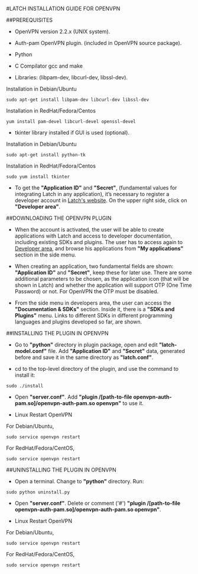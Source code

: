 #LATCH INSTALLATION GUIDE FOR OPENVPN


##PREREQUISITES
* OpenVPN version 2.2.x (UNIX system).

* Auth-pam OpenVPN plugin. (included in OpenVPN source package).

* Python

* C Compilator gcc and make

* Libraries: (libpam-dev, libcurl-dev, libssl-dev).

Installation in Debian/Ubuntu
```
sudo apt-get install libpam-dev libcurl-dev libssl-dev
```
Installation in RedHat/Fedora/Centos
```
yum install pam-devel libcurl-devel openssl-devel
```

* tkinter library installed if GUI is used (optional).

Installation in Debian/Ubuntu
```
sudo apt-get install python-tk
```
Installation in RedHat/Fedora/Centos
```
sudo yum install tkinter
```

* To get the **"Application ID"** and **"Secret"**, (fundamental values for integrating Latch in any application), it’s necessary to register a developer account in [Latch's website](https://latch.elevenpaths.com). On the upper right side, click on **"Developer area"**.


##DOWNLOADING THE OPENVPN PLUGIN
* When the account is activated, the user will be able to create applications with Latch and access to developer documentation, including existing SDKs and plugins. The user has to access again to [Developer area](https://latch.elevenpaths.com/www/developerArea), and browse his applications from **"My applications"** section in the side menu.

* When creating an application, two fundamental fields are shown: **"Application ID"** and **"Secret"**, keep these for later use. There are some additional parameters to be chosen, as the application icon (that will be shown in Latch) and whether the application will support OTP  (One Time Password) or not. For OpenVPN the OTP must be disabled.


* From the side menu in developers area, the user can access the **"Documentation & SDKs"** section. Inside it, there is a **"SDKs and Plugins"** menu. Links to different SDKs in different programming languages and plugins developed so far, are shown.


##INSTALLING THE PLUGIN IN OPENVPN
* Go to **"python"** directory in plugin package, open and edit **"latch-model.conf"** file. Add **"Application ID"** and **"Secret"** data, generated before and save it in the same directory as **"latch.conf"**.

* cd to the top-level directory of the plugin, and use the command to install it:
```
sudo ./install
```

* Open **"server.conf"**. Add **"plugin /[path-to-file openvpn-auth-pam.so]/openvpn-auth-pam.so openvpn"** to use it.

* Linux Restart OpenVPN

For Debian/Ubuntu,
```
sudo service openvpn restart
```
For RedHat/Fedora/CentOS,
```
sudo service openvpn restart
```

##UNINSTALLING THE PLUGIN IN OPENVPN
* Open a terminal. Change to **"python"** directory. Run:
```
sudo python uninstall.py
```

* Open **"server.conf"**. Delete or comment ('#') **"plugin /[path-to-file openvpn-auth-pam.so]/openvpn-auth-pam.so openvpn"**.

* Linux Restart OpenVPN

For Debian/Ubuntu,
```
sudo service openvpn restart
```
For RedHat/Fedora/CentOS,
```
sudo service openvpn restart
```
